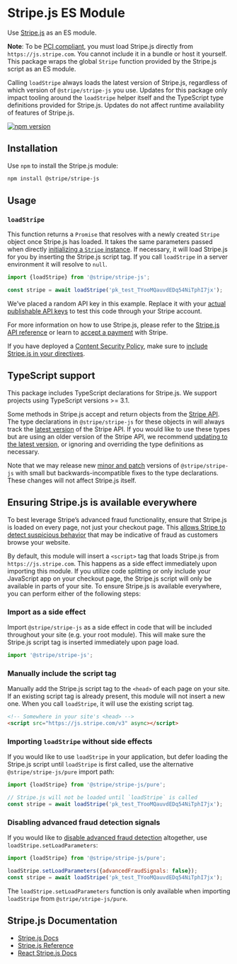 # Stripe.js ES Module

Use [Stripe.js](https://stripe.com/docs/stripe-js) as an ES module.

**Note**: To be
[PCI compliant](https://stripe.com/docs/security/guide#validating-pci-compliance),
you must load Stripe.js directly from `https://js.stripe.com`. You cannot
include it in a bundle or host it yourself. This package wraps the global
`Stripe` function provided by the Stripe.js script as an ES module.

Calling `loadStripe` always loads the latest version of Stripe.js, regardless of which version of `@stripe/stripe-js` you use. Updates for this package only impact tooling around the `loadStripe` helper itself and the TypeScript type definitions provided for Stripe.js. Updates do not affect runtime availability of features of Stripe.js.

[![npm version](https://img.shields.io/npm/v/@stripe/stripe-js.svg?style=flat-square)](https://www.npmjs.com/package/@stripe/stripe-js)

## Installation

Use `npm` to install the Stripe.js module:

```sh
npm install @stripe/stripe-js
```

## Usage

### `loadStripe`

This function returns a `Promise` that resolves with a newly created `Stripe`
object once Stripe.js has loaded. It takes the same parameters passed when
directly
[initializing a `Stripe` instance](https://stripe.com/docs/js/initializing). If
necessary, it will load Stripe.js for you by inserting the Stripe.js script tag.
If you call `loadStripe` in a server environment it will resolve to `null`.

```js
import {loadStripe} from '@stripe/stripe-js';

const stripe = await loadStripe('pk_test_TYooMQauvdEDq54NiTphI7jx');
```

We’ve placed a random API key in this example. Replace it with your
[actual publishable API keys](https://dashboard.stripe.com/account/apikeys) to
test this code through your Stripe account.

For more information on how to use Stripe.js, please refer to the
[Stripe.js API reference](https://stripe.com/docs/js) or learn to
[accept a payment](https://stripe.com/docs/payments/accept-a-payment) with
Stripe.

If you have deployed a
[Content Security Policy](https://developer.mozilla.org/en-US/docs/Web/Security/CSP),
make sure to
[include Stripe.js in your directives](https://stripe.com/docs/security/guide#content-security-policy).

## TypeScript support

This package includes TypeScript declarations for Stripe.js. We support projects
using TypeScript versions >= 3.1.

Some methods in Stripe.js accept and return objects from the
[Stripe API](https://stripe.com/docs/api). The type declarations in
`@stripe/stripe-js` for these objects in will always track the
[latest version](https://stripe.com/docs/api/versioning) of the Stripe API. If
you would like to use these types but are using an older version of the Stripe
API, we recommend
[updating to the latest version](https://stripe.com/docs/upgrades#how-can-i-upgrade-my-api),
or ignoring and overriding the type definitions as necessary.

Note that we may release new [minor and patch](https://semver.org/) versions of
`@stripe/stripe-js` with small but backwards-incompatible fixes to the type
declarations. These changes will not affect Stripe.js itself.

## Ensuring Stripe.js is available everywhere

To best leverage Stripe’s advanced fraud functionality, ensure that Stripe.js is
loaded on every page, not just your checkout page. This
[allows Stripe to detect suspicious behavior](https://stripe.com/docs/disputes/prevention/advanced-fraud-detection)
that may be indicative of fraud as customers browse your website.

By default, this module will insert a `<script>` tag that loads Stripe.js from
`https://js.stripe.com`. This happens as a side effect immediately upon
importing this module. If you utilize code splitting or only include your
JavaScript app on your checkout page, the Stripe.js script will only be
available in parts of your site. To ensure Stripe.js is available everywhere,
you can perform either of the following steps:

### Import as a side effect

Import `@stripe/stripe-js` as a side effect in code that will be included
throughout your site (e.g. your root module). This will make sure the Stripe.js
script tag is inserted immediately upon page load.

```js
import '@stripe/stripe-js';
```

### Manually include the script tag

Manually add the Stripe.js script tag to the `<head>` of each page on your site.
If an existing script tag is already present, this module will not insert a new
one. When you call `loadStripe`, it will use the existing script tag.

```html
<!-- Somewhere in your site's <head> -->
<script src="https://js.stripe.com/v3" async></script>
```

### Importing `loadStripe` without side effects

If you would like to use `loadStripe` in your application, but defer loading the
Stripe.js script until `loadStripe` is first called, use the alternative
`@stripe/stripe-js/pure` import path:

```js
import {loadStripe} from '@stripe/stripe-js/pure';

// Stripe.js will not be loaded until `loadStripe` is called
const stripe = await loadStripe('pk_test_TYooMQauvdEDq54NiTphI7jx');
```

### Disabling advanced fraud detection signals

If you would like to
[disable advanced fraud detection](https://stripe.com/docs/disputes/prevention/advanced-fraud-detection#disabling-advanced-fraud-detection)
altogether, use `loadStripe.setLoadParameters`:

```js
import {loadStripe} from '@stripe/stripe-js/pure';

loadStripe.setLoadParameters({advancedFraudSignals: false});
const stripe = await loadStripe('pk_test_TYooMQauvdEDq54NiTphI7jx');
```

The `loadStripe.setLoadParameters` function is only available when importing
`loadStripe` from `@stripe/stripe-js/pure`.

## Stripe.js Documentation

- [Stripe.js Docs](https://stripe.com/docs/stripe-js)
- [Stripe.js Reference](https://stripe.com/docs/js)
- [React Stripe.js Docs](https://stripe.com/docs/stripe-js/react)
